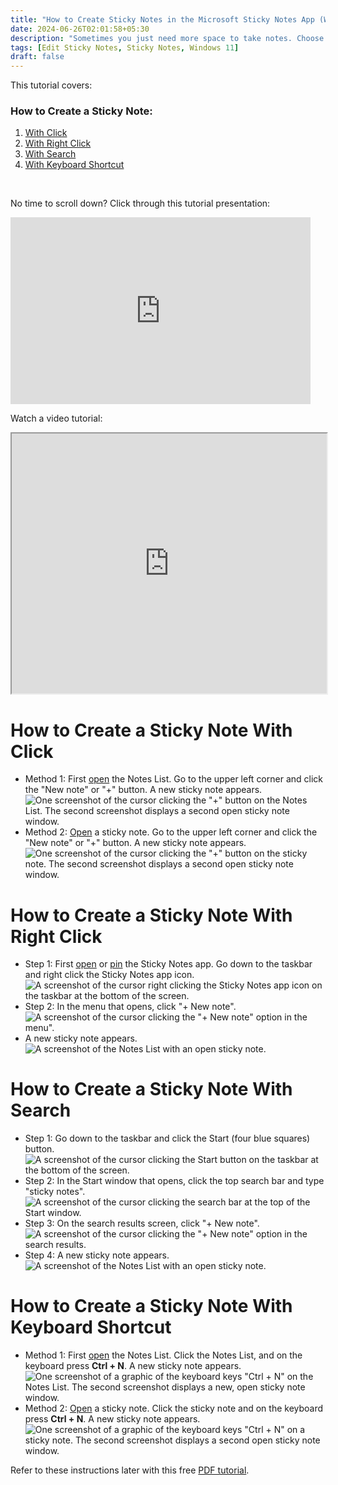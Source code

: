 ```yaml
---
title: "How to Create Sticky Notes in the Microsoft Sticky Notes App (Windows 11)"
date: 2024-06-26T02:01:58+05:30
description: "Sometimes you just need more space to take notes. Choose from one of the four ways to create new sticky notes. Learn more in this post."
tags: [Edit Sticky Notes, Sticky Notes, Windows 11]
draft: false
---
```

This tutorial covers:

### How to Create a Sticky Note:
1. [With Click](#1)
2. [With Right Click](#2)
3. [With Search](#3)
4. [With Keyboard Shortcut](#4)

<br />
<p>No time to scroll down? Click through this tutorial presentation:</p>
<iframe src="https://docs.google.com/presentation/d/e/2PACX-1vT4riK9rb25KZo9gU6OnfNKB5_LugJ897VZf9Ct_QR-jbQJogycdj-luoQjJTaZ6SE4beNGFf8Zp4Y7/embed?start=false&loop=false&delayms=3000" frameborder="0" width="480" height="299" allowfullscreen="true" mozallowfullscreen="true" webkitallowfullscreen="true"></iframe>

<br />

Watch a video tutorial:
<iframe class="BLOG_video_class" allowfullscreen="" youtube-src-id="7nW3REmZ6nE" width="100%" height="416" src="https://www.youtube.com/embed/7nW3REmZ6nE"></iframe>

<h1 id="1">How to Create a Sticky Note With Click</h1>

* Method 1: First [open](https://qhtutorials.github.io/posts/how-to-open-notes-list/) the Notes List. Go to the upper left corner and click the "New note" or "+" button. A new sticky note appears. <div class="stepimage">![One screenshot of the cursor clicking the "+" button on the Notes List. The second screenshot displays a second open sticky note window.](blognoteslistplusclick.png "Click the '+' ")</div>
* Method 2: [Open](https://qhtutorioals.github.io/posts/how-to-open-a-sticky-note/) a sticky note. Go to the upper left corner and click the "New note" or "+" button. A new sticky note appears. <div class="stepimage">![One screenshot of the cursor clicking the "+" button on the sticky note. The second screenshot displays a second open sticky note window.](blogstickyplusclick.png "Click the '+' ")</div>

<h1 id="2">How to Create a Sticky Note With Right Click</h1>

* Step 1: First [open](https://qhtutorials.github.io/posts/how-to-open-sticky-notes/) or [pin](https://qhtutorials.github.io/posts/how-to-pin-sticky-notes/) the Sticky Notes app. Go down to the taskbar and right click the Sticky Notes app icon. <div class="stepimage">![A screenshot of the cursor right clicking the Sticky Notes app icon on the taskbar at the bottom of the screen.](blogrightclickappiconedit.png "Right click the app icon")</div>
* Step 2: In the menu that opens, click "+ New note". <div class="stepimage">![A screenshot of the cursor clicking the "+ New note" option in the menu".](blogrightclicknew1.png "Click '+ New note' ")</div>
* A new sticky note appears. <div class="stepimage">![A screenshot of the Notes List with an open sticky note.](blogrightclicknew2.png "A new sticky note")</div>

<h1 id="3">How to Create a Sticky Note With Search</h1>

* Step 1: Go down to the taskbar and click the Start (four blue squares) button. <div class="stepimage">![A screenshot of the cursor clicking the Start button on the taskbar at the bottom of the screen.](blogstartbuttonedit.png "Click Start")</div>
* Step 2: In the Start window that opens, click the top search bar and type "sticky notes". <div class="stepimage">![A screenshot of the cursor clicking the search bar at the top of the Start window.](blogsearchbaredit.png "Search for 'sticky notes' ")</div>
* Step 3: On the search results screen, click "+ New note". <div class="stepimage">![A screenshot of the cursor clicking the "+ New note" option in the search results.](bloogstartnewnote1.png "Click '+ New note' ")</div>
* Step 4: A new sticky note appears. <div class="stepimage">![A screenshot of the Notes List with an open sticky note.](blogstartnewnote2.png "A new sticky note")</div>

<h1 id="4">How to Create a Sticky Note With Keyboard Shortcut</h1>

* Method 1: First [open](https://qhtutorials.github.io/posts/how-to-open-notes-list/) the Notes List. Click the Notes List, and on the keyboard press **Ctrl + N**. A new sticky note appears. <div class="stepimage">![One screenshot of a graphic of the keyboard keys "Ctrl + N" on the Notes List. The second screenshot displays a new, open sticky note window.](blognoteslistctrln.png "Press 'Ctrl + N' ")</div>
* Method 2: [Open](https://qhtutorials.github.io/posts/how-to-open-a-sticky-note/) a sticky note. Click the sticky note and on the keyboard press **Ctrl + N**. A new sticky note appears. <div class="stepimage">![One screenshot of a graphic of the keyboard keys "Ctrl + N" on a sticky note. The second screenshot displays a second open sticky note window.](blogstickyctrln.png "Press 'Ctrl + N' ")</div>

Refer to these instructions later with this free [PDF tutorial](https://drive.google.com/file/d/1Q8pZbaQ-W9rVCz559d_9Gcr-b9gX0PFN/view?usp=sharing).

<br />


